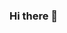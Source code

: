 ### Hi there 👋

<!--
My name is Walt Impellicceiri. I'm from Pittsburgh, PA, USA. I have been working with software since I was a teenager and I love to learn to teach.

I'm currently an Instructor teaching full-stack software development primarily using Java, Spring Boot, PostgreSQL, and Vue.js, among a few other things.

Blog posts...
Bananagrams...
LinkedIn, LeetCode
Web3 presentation

**wimpellicceiri/wimpellicceiri** is a ✨ _special_ ✨ repository because its `README.md` (this file) appears on your GitHub profile.

Here are some ideas to get you started:

- 🔭 I’m currently working on ...
- 🌱 I’m currently learning ...
- 👯 I’m looking to collaborate on ...
- 🤔 I’m looking for help with ...
- 💬 Ask me about ...
- 📫 How to reach me: ...
- 😄 Pronouns: ...
- ⚡ Fun fact: ...
-->
